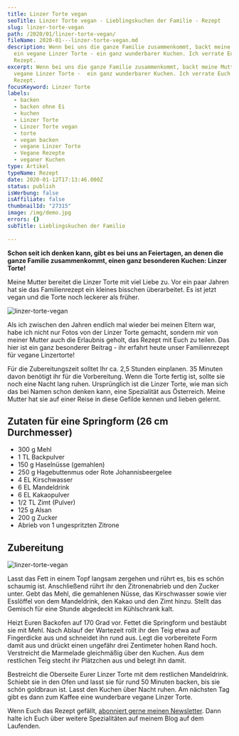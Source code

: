 ```yaml
---
title: Linzer Torte vegan
seoTitle: Linzer Torte vegan - Lieblingskuchen der Familie - Rezept
slug: linzer-torte-vegan
path: /2020/01/linzer-torte-vegan/
fileName: 2020-01---linzer-torte-vegan.md
description: Wenn bei uns die ganze Familie zusammenkommt, backt meine Mutter
  ein vegane Linzer Torte - ein ganz wunderbarer Kuchen. Ich verrate Euch das
  Rezept.
excerpt: Wenn bei uns die ganze Familie zusammenkommt, backt meine Mutter ein
  vegane Linzer Torte -  ein ganz wunderbarer Kuchen. Ich verrate Euch das
  Rezept.
focusKeyword: Linzer Torte
labels:
  - backen
  - backen ohne Ei
  - kuchen
  - Linzer Torte
  - Linzer Torte vegan
  - torte
  - vegan backen
  - vegane Linzer Torte
  - Vegane Rezepte
  - veganer Kuchen
type: Artikel
typeName: Rezept
date: 2020-01-12T17:13:46.000Z
status: publish
isWerbung: false
isAffiliate: false
thumbnailId: "27315"
image: /img/demo.jpg
errors: {}
subTitle: Lieblingskuchen der Familie
  
---
```


**Schon seit ich denken kann, gibt es bei uns an Feiertagen, an denen die ganze
Familie zusammenkommt, einen ganz besonderen Kuchen: Linzer Torte!**

Meine Mutter bereitet die Linzer Torte mit viel Liebe zu. Vor ein paar Jahren
hat sie das Familienrezept ein kleines bisschen überarbeitet. Es ist jetzt vegan
und die Torte noch leckerer als früher.

![linzer-torte-vegan](http://cardamonchai.com/wp-content/uploads/2020/01/2019-12-24-linzer-torte-400x534.jpg)

Als ich zwischen den Jahren endlich mal wieder bei meinen Eltern war, habe ich
nicht nur Fotos von der Linzer Torte gemacht, sondern mir von meiner Mutter auch
die Erlaubnis geholt, das Rezept mit Euch zu teilen. Das hier ist ein ganz
besonderer Beitrag - ihr erfahrt heute unser Familienrezept für vegane
Linzertorte!

Für die Zubereitungszeit solltet Ihr ca. 2,5 Stunden einplanen. 35 Minuten davon
benötigt ihr für die Vorbereitung. Wenn die Torte fertig ist, sollte sie noch
eine Nacht lang ruhen. Ursprünglich ist die Linzer Torte, wie man sich das bei
Namen schon denken kann, eine Spezialität aus Österreich. Meine Mutter hat sie
auf einer Reise in diese Gefilde kennen und lieben gelernt.

## Zutaten für eine Springform (26 cm Durchmesser)

- 300 g Mehl
- 1 TL Backpulver
- 150 g Haselnüsse (gemahlen)
- 250 g Hagebuttenmus oder Rote Johannisbeergelee
- 4 EL Kirschwasser
- 6 EL Mandeldrink
- 6 EL Kakaopulver
- 1/2 TL Zimt (Pulver)
- 125 g Alsan
- 200 g Zucker
- Abrieb von 1 ungespritzten Zitrone

## Zubereitung

![linzer-torte-vegan](http://cardamonchai.com/wp-content/uploads/2020/01/2019-12-24-linzer-torte-2-400x534.jpg)

Lasst das Fett in einem Topf langsam zergehen und rührt es, bis es schön
schaumig ist. Anschließend rührt ihr den Zitronenabrieb und den Zucker unter.
Gebt das Mehl, die gemahlenen Nüsse, das Kirschwasser sowie vier Esslöffel von
dem Mandeldrink, den Kakao und den Zimt hinzu. Stellt das Gemisch für eine
Stunde abgedeckt im Kühlschrank kalt.

Heizt Euren Backofen auf 170 Grad vor. Fettet die Springform und bestäubt sie
mit Mehl. Nach Ablauf der Wartezeit rollt ihr den Teig etwa auf Fingerdicke aus
und schneidet ihn rund aus. Legt die vorbereitete Form damit aus und drückt
einen ungefähr drei Zentimeter hohen Rand hoch. Verstreicht die Marmelade
gleichmäßig über den Kuchen. Aus dem restlichen Teig stecht ihr Plätzchen aus
und belegt ihn damit.

Bestreicht die Oberseite Eurer Linzer Torte mit dem restlichen Mandeldrink.
Schiebt sie in den Ofen und lasst sie für rund 50 Minuten backen, bis sie schön
goldbraun ist. Lasst den Kuchen über Nacht ruhen. Am nächsten Tag gibt es dann
zum Kaffee eine wunderbare vegane Linzer Torte.

Wenn Euch das Rezept gefällt, [abonniert gerne meinen Newsletter](#newsletter).
Dann halte ich Euch über weitere Spezialitäten auf meinem Blog auf dem
Laufenden.

  